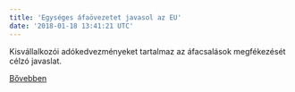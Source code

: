 ```yaml
---
title: 'Egységes áfaövezetet javasol az EU'
date: '2018-01-18 13:41:21 UTC'
---
```


Kisvállalkozói adókedvezményeket tartalmaz az áfacsalások megfékezését célzó javaslat.


[Bővebben](http://ift.tt/2mHxMLQ)
